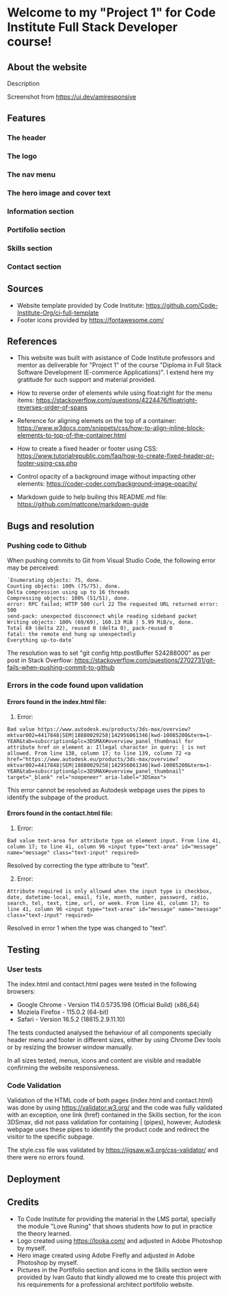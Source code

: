 # Welcome to my "Project 1" for Code Institute Full Stack Developer course!

## About the website
 
Description

Screenshot from https://ui.dev/amiresponsive

## Features

### The header

### The logo

### The nav menu

### The hero image and cover text

### Information section

### Portifolio section

### Skills section

### Contact section

## Sources
- Website template provided by Code Institute: https://github.com/Code-Institute-Org/ci-full-template
- Footer icons provided by https://fontawesome.com/

## References
- This website was built with asistance of Code Institute professors and mentor as deliverable for "Project 1" of the course "Diploma in Full Stack Software Development (E-commerce Applications)". I extend here my gratitude for such support and material provided.

- How to reverse order of elements while using float:right for the menu items: https://stackoverflow.com/questions/4224476/floatright-reverses-order-of-spans

- Reference for aligning elemets on the top of a container: https://www.w3docs.com/snippets/css/how-to-align-inline-block-elements-to-top-of-the-container.html

- How to create a fixed header or footer using CSS: https://www.tutorialrepublic.com/faq/how-to-create-fixed-header-or-footer-using-css.php

- Control opacity of a background image without impacting other elements: https://coder-coder.com/background-image-opacity/

- Markdown guide to help builing this README.md file: https://github.com/mattcone/markdown-guide

## Bugs and resolution

### Pushing code to Github

When pushing commits to Git from Visual Studio Code, the following error may be perceived:

    `Enumerating objects: 75, done.
    Counting objects: 100% (75/75), done.
    Delta compression using up to 16 threads
    Compressing objects: 100% (51/51), done.
    error: RPC failed; HTTP 500 curl 22 The requested URL returned error: 500
    send-pack: unexpected disconnect while reading sideband packet
    Writing objects: 100% (69/69), 160.13 MiB | 5.99 MiB/s, done.
    Total 69 (delta 22), reused 0 (delta 0), pack-reused 0
    fatal: the remote end hung up unexpectedly
    Everything up-to-date`

The resolution was to set "git config http.postBuffer 524288000" as per post in Stack Overflow: https://stackoverflow.com/questions/2702731/git-fails-when-pushing-commit-to-github

### Errors in the code found upon validation

#### Errors found in the index.html file:

1. Error:

`Bad value https://www.autodesk.eu/products/3ds-max/overview?mktvar002=4417848|SEM|18880029258|142956061346|kwd-10085200&term=1-YEAR&tab=subscription&plc=3DSMAX#overview_panel_thumbnail for attribute href on element a: Illegal character in query: | is not allowed.
From line 138, column 17; to line 139, column 72
<a href="https://www.autodesk.eu/products/3ds-max/overview?mktvar002=4417848|SEM|18880029258|142956061346|kwd-10085200&term=1-YEAR&tab=subscription&plc=3DSMAX#overview_panel_thumbnail" target="_blank" rel="noopeneer" aria-label="3DSmax">`

This error cannot be resolved as Autodesk webpage uses the pipes to identify the subpage of the product.

#### Errors found in the contact.html file:

1. Error:

`Bad value text-area for attribute type on element input.
From line 41, column 17; to line 41, column 96
<input type="text-area" id="message" name="message" class="text-input" required>`

Resolved by correcting the type attribute to "text".

2. Error:

`Attribute required is only allowed when the input type is checkbox, date, datetime-local, email, file, month, number, password, radio, search, tel, text, time, url, or week.
From line 41, column 17; to line 41, column 96
<input type="text-area" id="message" name="message" class="text-input" required>`

Resolved in error 1 when the type was changed to "text".

## Testing

### User tests

The index.html and contact.html pages were tested in the following browsers:
- Google Chrome - Version 114.0.5735.198 (Official Build) (x86_64)
- Moziela Firefox - 115.0.2 (64-bit)
- Safari - Version 16.5.2 (18615.2.9.11.10)

The tests conducted analysed the behaviour of all components specially header menu and footer in different sizes, either by using Chrome Dev tools or by resizing the browser window manually.

In all sizes tested, menus, icons and content are visible and readable confirming the website responsiveness.

### Code Validation

Validation of the HTML code of both pages (index.html and contact.html) was done by using https://validator.w3.org/ and the code was fully validated with an exception, one link (href) contained in the Skills section, for the icon 3DSmax, did not pass validation for containing | (pipes), however, Autodesk webpage uses these pipes to identify the product code and redirect the visitor to the specific subpage.

The style.css file was validated by https://jigsaw.w3.org/css-validator/ and there were no errors found.

## Deployment

## Credits

- To Code Institute for providing the material in the LMS portal, specially the module "Love Runing" that shows students how to put in practice the theory learned.
- Logo created using https://looka.com/ and adjusted in Adobe Photoshop by myself.
- Hero image created using Adobe Firefly and adjusted in Adobe Photoshop by myself.
- Pictures in the Portifolio section and icons in the Skills section were provided by Ivan Gauto that kindly allowed me to create this project with his requirements for a professional architect portifolio website.